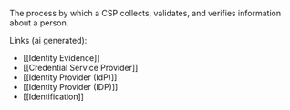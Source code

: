 The process by which a CSP collects, validates, and verifies information about a person.

Links (ai generated):
 - [[Identity Evidence]]
 - [[Credential Service Provider]]
 - [[Identity Provider (IdP)]]
 - [[Identity Provider (IDP)]]
 - [[Identification]]
